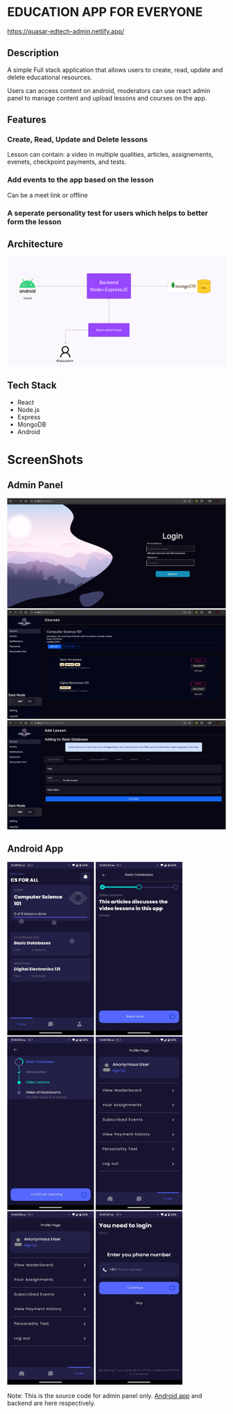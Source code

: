 # EDUCATION APP FOR EVERYONE
https://quasar-edtech-admin.netlify.app/

## Description
A simple Full stack application that allows users to create, read, update and delete educational resources. 

Users can access content on android, moderators can use react admin panel to manage content and upload lessons and courses on the app. 

## Features
### Create, Read, Update and Delete lessons 
Lesson can contain: a video in multiple qualities, articles, assignements, evenets, checkpoint payments, and tests.

### Add events to the app based on the lesson
Can be a meet link or offline

### A seperate personality test for users which helps to better form the lesson

## Architecture

![alt text](image.png)

## Tech Stack
- React
- Node.js
- Express
- MongoDB
- Android

# ScreenShots

## Admin Panel
![alt text](image-3.png )
![alt text](image-1.png)
![alt text](image-2.png)

## Android App

<img src="1 (4).jpg" width="200" height="400" /> 
<img src="1 (5).jpg" width="200" height="400"/> 
<img src="1 (6).jpg" width="200" height="400"/>
<img src="1 (1).jpg" width="200" height="400"/> 
<img src="1 (2).jpg" width="200" height="400"/>
<img src="1 (3).jpg" width="200" height="400"/> 

Note: 
This is the source code for admin panel only. [Android app](https://github.com/AdityaRajputRana/EdTechApp) and backend are here respectively.